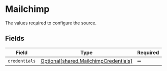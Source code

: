 # Mailchimp

The values required to configure the source.


## Fields

| Field                                                                                    | Type                                                                                     | Required                                                                                 | Description                                                                              |
| ---------------------------------------------------------------------------------------- | ---------------------------------------------------------------------------------------- | ---------------------------------------------------------------------------------------- | ---------------------------------------------------------------------------------------- |
| `credentials`                                                                            | [Optional[shared.MailchimpCredentials]](undefined/models/shared/mailchimpcredentials.md) | :heavy_minus_sign:                                                                       | N/A                                                                                      |